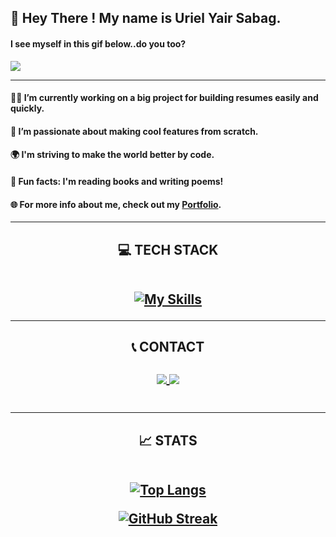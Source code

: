 ## 👋 Hey There ! My name is Uriel Yair Sabag. 
#### I see myself in this gif below..do you too? 

![](https://user-images.githubusercontent.com/74038190/212749447-bfb7e725-6987-49d9-ae85-2015e3e7cc41.gif)

<hr />

#### 👨‍💻 I’m currently working on a big project for building resumes easily and quickly.
#### 📱 I’m passionate about making cool features from scratch.
#### 🌍 I'm striving to make the world better by code.
#### 📖 Fun facts: I'm reading books and writing poems!
#### 🌐 For more info about me, check out my <a href="https://portfolio-lyart-five-82.vercel.app/">Portfolio</a>.

<hr />

<h2 align="center">💻 TECH STACK

<br />
<br />

 [![My Skills](https://skillicons.dev/icons?i=html,css,svg,bootstrap,materialui,emotion,jquery,js,react,babel,npm,webpack,nodejs,express,mongodb,firebase,heroku,postman,vercel,visualstudio,vscode,sublime,windows,stackoverflow,github&perline=7)](https://skillicons.dev)

</h2>

<hr />

<h2 align="center">📞 CONTACT

<br />
<br />

   <a align="center" href="mailto:yairsabag213@gmail.com">
      <img align="center"  src="https://skillicons.dev/icons?i=gmail"/>
 </a>
  
  <a href="https://linkedin.com/in/uriel-sabag">
     <img align="center"  src="https://skillicons.dev/icons?i=linkedin"/>
  </a>

  <br />
  <br />
  
</h2>

<hr />

<h2 align="center" >📈 STATS 
   
<br />
<br />

[![Top Langs](https://github-readme-stats.vercel.app/api/top-langs/?username=urlsab&layout=compact&theme=dark)](https://github.com/anuraghazra/github-readme-stats)

<a align="center" href="https://git.io/streak-stats"><img src="http://github-readme-streak-stats.herokuapp.com?user=urlsab&theme=dark" alt="GitHub Streak" /></a>

</h2>
